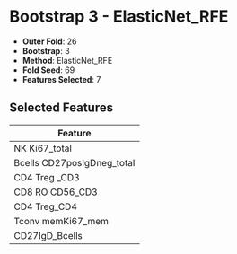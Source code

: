 # Bootstrap 3 - ElasticNet_RFE

- **Outer Fold**: 26
- **Bootstrap**: 3
- **Method**: ElasticNet_RFE
- **Fold Seed**: 69
- **Features Selected**: 7

## Selected Features

| Feature |
|---------|
| NK Ki67_total |
| Bcells CD27posIgDneg_total |
| CD4 Treg _CD3 |
| CD8 RO CD56_CD3 |
| CD4 Treg_CD4 |
| Tconv memKi67_mem |
| CD27IgD_Bcells |

